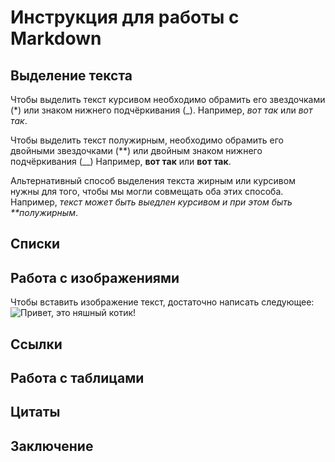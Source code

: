 # Инструкция для работы с Markdown

## Выделение текста

Чтобы выделить текст курсивом необходимо обрамить его звездочками (*) или знаком нижнего подчёркивания (_). Например, *вот так* или _вот так_.

Чтобы выделить текст полужирным, необходимо обрамить его двойными звездочками (**) или двойным знаком нижнего подчёркивания (__) Например, **вот так** или __вот так__.

Альтернативный способ выделения текста жирным или курсивом нужны для того, чтобы мы могли совмещать оба этих способа. Например, _текст может быть выедлен курсивом и при этом быть **полужирным_. 

## Списки

## Работа с изображениями

Чтобы вставить изображение текст, достаточно написать следующее:![Привет, это няшный котик!](njashnye-kotiki5.jpg)

## Ссылки

## Работа с таблицами

## Цитаты

## Заключение